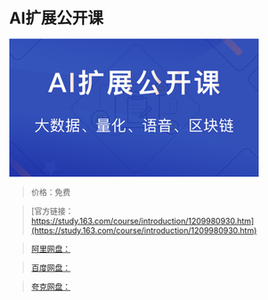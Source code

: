 # AI扩展公开课

![img](../../../assets/study163/free/b06e555fe26e4e64bdc1e0024bd54254.png)

> 价格：免费

> [官方链接：https://study.163.com/course/introduction/1209980930.htm](https://study.163.com/course/introduction/1209980930.htm)

> [阿里网盘：]()

> [百度网盘：]()

> [夸克网盘：]()
